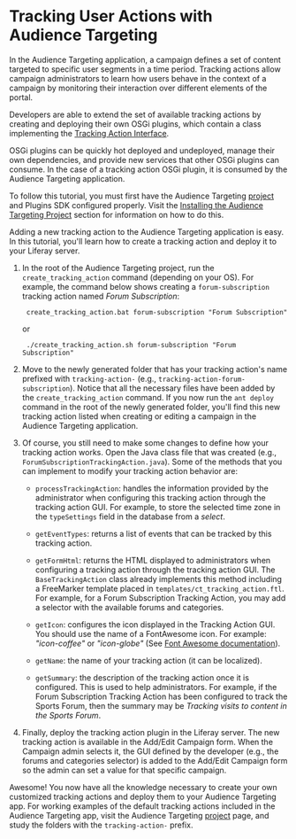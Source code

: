 # Tracking User Actions with Audience Targeting [](id=tracking-user-actions-with-audience-targeting)

In the Audience Targeting application, a campaign defines a set of content
targeted to specific user segments in a time period. Tracking actions allow
campaign administrators to learn how users behave in the context of a campaign
by monitoring their interaction over different elements of the portal.

Developers are able to extend the set of available tracking actions by creating
and deploying their own OSGi plugins, which contain a class implementing the
[Tracking Action Interface](https://github.com/liferay/liferay-apps-content-targeting/blob/master/content-targeting-api/service/com/liferay/content/targeting/api/model/TrackingAction.java).

OSGi plugins can be quickly hot deployed and undeployed, manage their own
dependencies, and provide new services that other OSGi plugins can consume. In
the case of a tracking action OSGi plugin, it is consumed by the Audience
Targeting application.

To follow this tutorial, you must first have the Audience Targeting
[project](https://github.com/liferay/liferay-apps-content-targeting) and
Plugins SDK configured properly. Visit the
[Installing the Audience Targeting Project](/develop/tutorials/-/knowledge_base/6-2/creating-new-audience-targeting-rule-types#installing-the-audience-targeting-project)
section for information on how to do this.

Adding a new tracking action to the Audience Targeting application is easy.
In this tutorial, you'll learn how to create a tracking action and deploy it to
your Liferay server.

1. In the root of the Audience Targeting project, run the
   `create_tracking_action` command (depending on your OS). For example, the
   command below shows creating a `forum-subscription` tracking action named
   *Forum Subscription*:

        create_tracking_action.bat forum-subscription "Forum Subscription"

    or

        ./create_tracking_action.sh forum-subscription "Forum Subscription"

2. Move to the newly generated folder that has your tracking action's name
   prefixed with `tracking-action-` (e.g.,
   `tracking-action-forum-subscription`). Notice that all the necessary files
   have been added by the `create_tracking_action` command. If you now run the
   `ant deploy` command in the root of the newly generated folder, you'll find
   this new tracking action listed when creating or editing a campaign in the
   Audience Targeting application.

3. Of course, you still need to make some changes to define how your tracking
   action works. Open the Java class file that was created (e.g.,
   `ForumSubscriptionTrackingAction.java`). Some of the methods that you can
   implement to modify your tracking action behavior are:

    * `processTrackingAction`: handles the information provided by the
    administrator when configuring this tracking action through the tracking
    action GUI. For example, to store the selected time zone in the
    `typeSettings` field in the database from a *select*.

    * `getEventTypes`: returns a list of events that can be tracked by this
    tracking action.

    * `getFormHtml`: returns the HTML displayed to administrators when
    configuring a tracking action through the tracking action GUI. The
    `BaseTrackingAction` class already implements this method including a
    FreeMarker template placed in `templates/ct_tracking_action.ftl`. For
    example, for a Forum Subscription Tracking Action, you may add a selector
    with the available forums and categories.

    * `getIcon`: configures the icon displayed in the Tracking Action GUI. You
    should use the name of a FontAwesome icon. For example: *"icon-coffee"* or
    *"icon-globe"*
    (See [Font Awesome documentation](http://fortawesome.github.io/Font-Awesome/3.2.1/)).

    * `getName`: the name of your tracking action (it can be localized).

    * `getSummary`: the description of the tracking action once it is
    configured. This is used to help administrators. For example, if the Forum
    Subscription Tracking Action has been configured to track the Sports Forum,
    then the summary may be *Tracking visits to content in the Sports Forum*.

4. Finally, deploy the tracking action plugin in the Liferay server. The new
   tracking action is available in the Add/Edit Campaign form. When the Campaign
   admin selects it, the GUI defined by the developer (e.g., the forums and
   categories selector) is added to the Add/Edit Campaign form so the admin can
   set a value for that specific campaign.

Awesome! You now have all the knowledge necessary to create your own customized
tracking actions and deploy them to your Audience Targeting app. For working
examples of the default tracking actions included in the Audience Targeting app,
visit the Audience Targeting
[project](https://github.com/liferay/liferay-apps-content-targeting) page, and
study the folders with the `tracking-action-` prefix.
